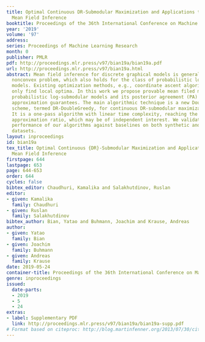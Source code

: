 ```yaml
---
title: Optimal Continuous DR-Submodular Maximization and Applications to Provable
  Mean Field Inference
booktitle: Proceedings of the 36th International Conference on Machine Learning
year: '2019'
volume: '97'
address: 
series: Proceedings of Machine Learning Research
month: 0
publisher: PMLR
pdf: http://proceedings.mlr.press/v97/bian19a/bian19a.pdf
url: http://proceedings.mlr.press/v97/bian19a.html
abstract: Mean field inference for discrete graphical models is generally a highly
  nonconvex problem, which also holds for the class of probabilistic log-submodular
  models. Existing optimization methods, e.g., coordinate ascent algorithms, typically
  only find local optima. In this work we propose provable mean filed methods for
  probabilistic log-submodular models and its posterior agreement (PA) with strong
  approximation guarantees. The main algorithmic technique is a new Double Greedy
  scheme, termed DR-DoubleGreedy, for continuous DR-submodular maximization with box-constraints.
  It is a one-pass algorithm with linear time complexity, reaching the optimal 1/2
  approximation ratio, which may be of independent interest. We validate the superior
  performance of our algorithms against baselines on both synthetic and real-world
  datasets.
layout: inproceedings
id: bian19a
tex_title: Optimal Continuous {DR}-Submodular Maximization and Applications to Provable
  Mean Field Inference
firstpage: 644
lastpage: 653
page: 644-653
order: 644
cycles: false
bibtex_editor: Chaudhuri, Kamalika and Salakhutdinov, Ruslan
editor:
- given: Kamalika
  family: Chaudhuri
- given: Ruslan
  family: Salakhutdinov
bibtex_author: Bian, Yatao and Buhmann, Joachim and Krause, Andreas
author:
- given: Yatao
  family: Bian
- given: Joachim
  family: Buhmann
- given: Andreas
  family: Krause
date: 2019-05-24
container-title: Proceedings of the 36th International Conference on Machine Learning
genre: inproceedings
issued:
  date-parts:
  - 2019
  - 5
  - 24
extras:
- label: Supplementary PDF
  link: http://proceedings.mlr.press/v97/bian19a/bian19a-supp.pdf
# Format based on citeproc: http://blog.martinfenner.org/2013/07/30/citeproc-yaml-for-bibliographies/
---
```

